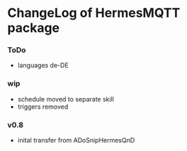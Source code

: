 # ChangeLog of HermesMQTT package

### ToDo
+ languages de-DE

### wip
+ schedule moved to separate skill
+ triggers removed
### v0.8
+ inital transfer from ADoSnipHermesQnD